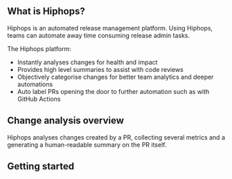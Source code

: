 ## What is Hiphops?

Hiphops is an automated release management platform. Using Hiphops, teams can automate away time consuming release admin tasks.

The Hiphops platform:

- Instantly analyses changes for health and impact
- Provides high level summaries to assist with code reviews
- Objectively categorise changes for better team analytics and deeper automations
- Auto label PRs opening the door to further automation such as with GitHub Actions

## Change analysis overview

Hiphops analyses changes created by a PR, collecting several metrics and a generating a human-readable summary on the PR itself.

## Getting started
